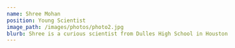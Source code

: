 ```yaml
---
name: Shree Mohan
position: Young Scientist
image_path: /images/photos/photo2.jpg
blurb: Shree is a curious scientist from Dulles High School in Houston.
---
```

